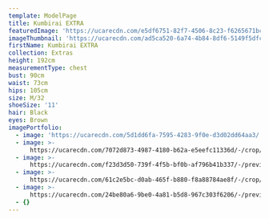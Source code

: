 ```yaml
---
template: ModelPage
title: Kumbirai EXTRA
featuredImage: 'https://ucarecdn.com/e5df6751-82f7-4506-8c23-f6265671bc7c/'
imageThumbnail: 'https://ucarecdn.com/ad5ca520-6a74-4b84-8df6-5149f5dfcd7f/'
firstName: Kumbirai EXTRA
collection: Extras
height: 192cm
measurementType: chest
bust: 90cm
waist: 73cm
hips: 105cm
size: M/32
shoeSize: '11'
hair: Black
eyes: Brown
imagePortfolio:
  - image: 'https://ucarecdn.com/5d1dd6fa-7595-4283-9f0e-d3d02dd64aa3/'
  - image: >-
      https://ucarecdn.com/7072d873-4987-4180-b62a-e5eefc11336d/-/crop/2067x1556/0,176/-/preview/-/rotate/90/
  - image: >-
      https://ucarecdn.com/f23d3d50-739f-4f5b-bf0b-af796b41b337/-/preview/-/rotate/90/
  - image: >-
      https://ucarecdn.com/61c2e5bc-d0ab-465f-b880-f8a88784ae8f/-/crop/2031x1164/0,339/-/preview/-/rotate/90/
  - image: >-
      https://ucarecdn.com/24be80a6-9be0-4a81-b5d8-967c303f6206/-/preview/-/rotate/90/
  - {}
---
```


